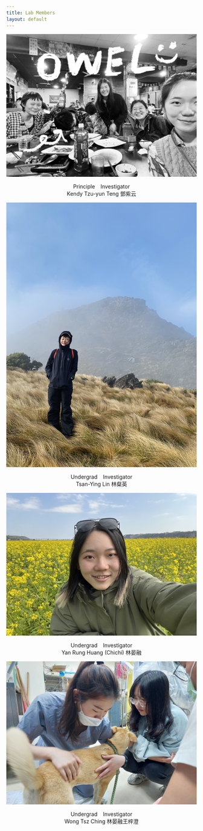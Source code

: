 ```yaml
---
title: Lab Members
layout: default
---
```



![owel_photo](owel_photo.JPG)<br/>

<center> Principle &ensp; Investigator </center>
<center> Kendy Tzu-yun Teng 鄧紫云 </center>

![PI_photo](PI_photo.jpeg)<br/>

<center>Undergrad &ensp; Investigator </center>
<center>Tsan-Ying Lin 林粲英 </center>

![Tsan_photo](Tsan_photo.jpg)<br/>

<center>Undergrad &ensp; Investigator </center>
<center>Yan Rung Huang (Chichi) 林晏融 </center>

![Carol_photo](Carol_photo.jpg)<br/>

<center>Undergrad &ensp; Investigator </center>
<center>Wong Tsz Ching 林晏融王梓澄 </center>

<br/><br/>
